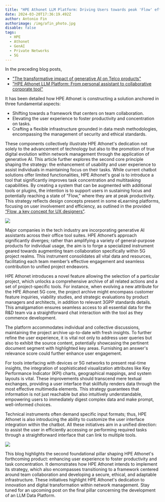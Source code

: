 ```yaml
---
title: "HPE Athonet LLM Platform: Driving Users towards peak 'Flow' efficiency"
date: 2024-03-20T17:36:19.492Z
author: Antonio Fin
authorimage: /img/afin_photo.jpg
disable: false
tags:
  - HPE
  - Athonet
  - GenAI
  - Private Networks
  - 5G
---
```

In the preceding blog posts,

* ["The transformative impact of generative AI on Telco products"](https://developer.hpe.com/blog/the-transformative-impact-of-generative-ai-on-telco-products/)
* ["HPE Athonet LLM Platform: From personal assistant to collaborative corporate tool"](https://developer.hpe.com/blog/hpe-athonet-llm-platform-first-pillar-from-personal-assistant-to-collaborative-corporate-tool/)

It has been detailed how HPE Athonet is constructing a solution anchored in three fundamental aspects:

* Shifting towards a framework that centers on team collaboration.
* Elevating the user experience to foster productivity and concentration on tasks.
* Crafting a flexible infrastructure grounded in data mesh methodologies, encompassing the management of security and ethical standards.

These components collectively illustrate HPE Athonet's dedication not solely to the advancement of technology but also to the promotion of true digital evolution within network management through the application of generative AI. This article further explores the second core principle shaping the strategy: the enhancement of usability and user experience to assist individuals in maintaining focus on their tasks. While current chatbot solutions offer limited functionalities, HPE Athonet's goal is to introduce a tool that significantly improves task concentration and multitasking capabilities. By creating a system that can be augmented with additional tools or plugins, the intention is to support users in sustaining focus and potentially reaching a state of "Flow," where they are at peak productivity. This strategy reflects design concepts present in some eLearning platforms, focusing on user involvement and efficiency, as outlined in the provided [“Flow, a key concept for UX designers”](https://www.ux-republic.com/en/flow-a-key-concept-for-ux-designers/).

![](/img/athon_ux.png)

Major companies in the tech industry are incorporating generative AI assistants across their office tool suites. HPE Athonet’s approach significantly diverges; rather than amplifying a variety of general-purpose products for individual usage, the aim is to forge a specialized instrument geared towards augmenting team collaboration specifically within 5G project realms. This instrument consolidates all vital data and resources, facilitating each team member’s effective engagement and seamless contribution to unified project endeavors.


HPE Athonet introduces a novel feature allowing the selection of a particular project, which unlocks a comprehensive archive of all related actions and a set of project-specific tools. For instance, when evolving a new attribute for the HPE Athonet 5G core, the project archive might encompass customer feature inquiries, viability studies, and strategic evaluations by product managers and architects, in addition to relevant 3GPP standards details. This amalgamation ensures seamless access to all essential data for the R&D team via a straightforward chat interaction with the tool as they commence development.


The platform accommodates individual and collective discussions, maintaining the project archive up-to-date with fresh insights. To further refine the user experience, it is vital not only to address user queries but also to exhibit the source content, potentially showcasing the pertinent document segment with highlighted key areas. Furnishing an answer's relevance score could further enhance user engagement.


For tools interfacing with devices or 5G networks to present real-time insights, the integration of sophisticated visualization attributes like Key Performance Indicator (KPI) charts, geographical mappings, and system layouts is vital. These improvements should transcend mere textual exchanges, providing a user interface that skillfully renders data through the most effective multimedia elements. This strategy guarantees that information is not just reachable but also intuitively understandable, empowering users to immediately digest complex data and make prompt, well-informed choices.


Technical instruments often demand specific input formats; thus, HPE Athonet is also introducing the ability to customize the user interface integration within the chatbot. All these initiatives aim in a unified direction: to assist the user in efficiently accessing or performing required tasks through a straightforward interface that can link to multiple tools.

![](/img/athon_ux_tools.png)

This blog highlights the second foundational pillar shaping HPE Athonet's forthcoming product: enhancing user experience to foster productivity and task concentration. It demonstrates how HPE Athonet intends to implement its strategy, which also encompasses transitioning to a framework centered around team collaboration and developing a secure, ethical, and adaptable infrastructure. These initiatives highlight HPE Athonet's dedication to innovation and digital transformation within network management. Stay tuned for an upcoming post on the final pillar concerning the development of an LLM Data Platform.